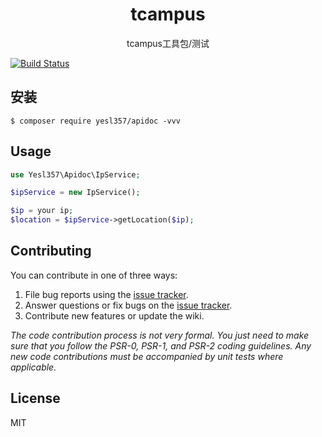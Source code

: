 <h1 align="center"> tcampus </h1>

<p align="center">tcampus工具包/测试 </p>

[![Build Status](https://travis-ci.com/yesl357/tcampus.svg?branch=master)](https://travis-ci.com/yesl357/tcampus)

## 安装

```shell
$ composer require yesl357/apidoc -vvv
```

## Usage

```php
use Yesl357\Apidoc\IpService;

$ipService = new IpService();

$ip = your ip;
$location = $ipService->getLocation($ip);

```

## Contributing

You can contribute in one of three ways:

1. File bug reports using the [issue tracker](https://github.com/yesl357/apidoc/issues).
2. Answer questions or fix bugs on the [issue tracker](https://github.com/yesl357/apidoc/issues).
3. Contribute new features or update the wiki.

_The code contribution process is not very formal. You just need to make sure that you follow the PSR-0, PSR-1, and PSR-2 coding guidelines. Any new code contributions must be accompanied by unit tests where applicable._

## License

MIT

